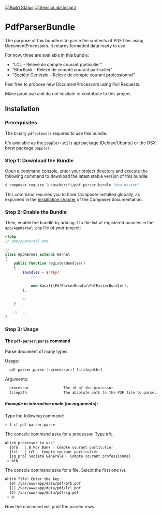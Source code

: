 [![Build Status](https://travis-ci.org/lucascherifi/PdfParserBundle.svg?branch=master)](https://travis-ci.org/lucascherifi/PdfParserBundle) [![SensioLabsInsight](https://insight.sensiolabs.com/projects/b5492302-98fd-4698-ba33-fd3251276adb/big.png)](https://insight.sensiolabs.com/projects/b5492302-98fd-4698-ba33-fd3251276adb)

PdfParserBundle
===============

The purpose of this bundle is to parse the contents of PDF files using DocumentProcessors. It returns formatted data ready to use.

For now, three are available in this bundle:
- "LCL - Relevé de compte courant particulier"
- "BforBank - Relevé de compte courant particulier"
- "Société Générale - Relevé de compte courant professionnel"

Feel free to propose new DocumentProcessors using Pull Requests.

Make good use and do not hesitate to contribute to this project.

Installation
------------

### Prerequisites

The binary `pdftotext` is required to use this bundle.

It's available as the `poppler-utils` apt package (Debian/Ubuntu) or the OSX brew package `poppler`.

### Step 1: Download the Bundle

Open a command console, enter your project directory and execute the
following command to download the latest stable version of this bundle:

```bash
$ composer require lucascherifi/pdf-parser-bundle "dev-master"
```

This command requires you to have Composer installed globally, as explained
in the [installation chapter](https://getcomposer.org/doc/00-intro.md)
of the Composer documentation.

### Step 2: Enable the Bundle

Then, enable the bundle by adding it to the list of registered bundles
in the `app/AppKernel.php` file of your project:

```php
<?php
// app/AppKernel.php

// ...
class AppKernel extends Kernel
{
    public function registerBundles()
    {
        $bundles = array(
            // ...

            new Kasifi\PdfParserBundle\PdfParserBundle(),
        );

        // ...
    }

    // ...
}
```

### Step 3: Usage

#### The `pdf-parser:parse` command

Parse document of many types.

Usage:
```sh
  pdf-parser:parse [<processor>] [<filepath>]
```
Arguments:
```sh
  processor                The id of the processor
  filepath                 The absolute path to the PDF file to parse.
```
##### Example in interactive mode (no arguments):

Type the following command:
```sh
> $ sf pdf-parser:parse
```
The console command asks for a processor. Type `bfb`.
```sh
Which processor to use?
  [bfb   ] B For Bank - Compte courant particulier
  [lcl   ] LCL - Compte courant particulier
  [sg_pro] Société Générale - Compte courant professionnel
 > bfb
```
The console command asks for a file. Select the first one (`0`).
```sh
Which file? Enter the key.
  [0] /var/www/app/data/pdf/bfb.pdf
  [1] /var/www/app/data/pdf/lcl.pdf
  [2] /var/www/app/data/pdf/sg.pdf
 > 0
```
Now the command will print the parsed rows.